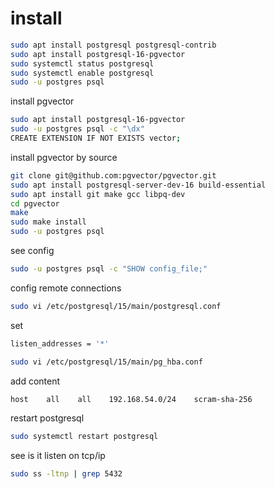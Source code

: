 # install

```sh
sudo apt install postgresql postgresql-contrib
sudo apt install postgresql-16-pgvector
sudo systemctl status postgresql
sudo systemctl enable postgresql
sudo -u postgres psql
```

install pgvector

```sh
sudo apt install postgresql-16-pgvector
sudo -u postgres psql -c "\dx"
CREATE EXTENSION IF NOT EXISTS vector;
```

install pgvector by source

```sh
git clone git@github.com:pgvector/pgvector.git
sudo apt install postgresql-server-dev-16 build-essential
sudo apt install git make gcc libpq-dev
cd pgvector
make 
sudo make install
sudo -u postgres psql

```

see config
```sh
sudo -u postgres psql -c "SHOW config_file;"
```

config remote connections

```sh
sudo vi /etc/postgresql/15/main/postgresql.conf
```

set 
```sh
listen_addresses = '*'
```

```sh
sudo vi /etc/postgresql/15/main/pg_hba.conf
```

add content
```sh
host    all    all    192.168.54.0/24    scram-sha-256
```

restart postgresql
```sh
sudo systemctl restart postgresql
```

see is it listen on tcp/ip
```sh
sudo ss -ltnp | grep 5432
```